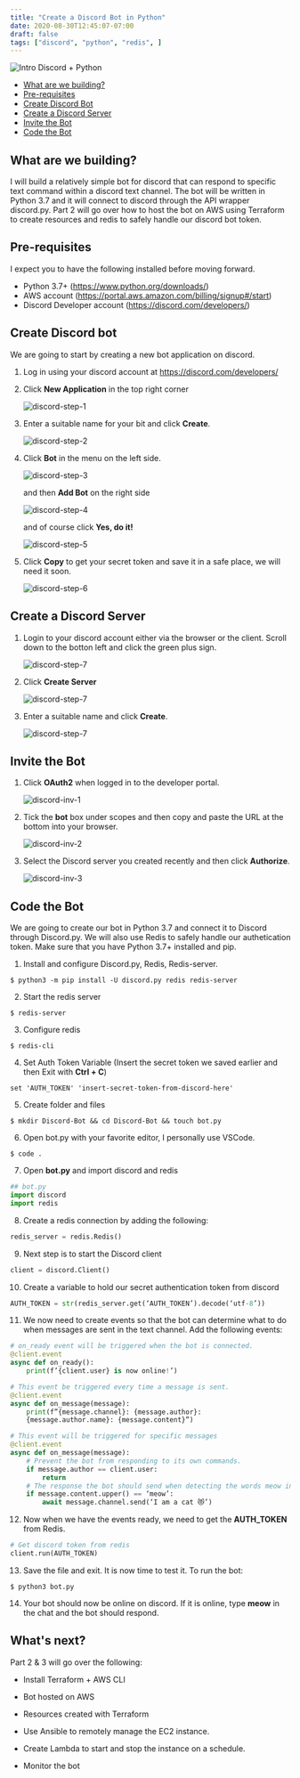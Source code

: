 ```yaml
---
title: "Create a Discord Bot in Python"
date: 2020-08-30T12:45:07-07:00
draft: false
tags: ["discord", "python", "redis", ]
---
```


![Intro Discord + Python](https://raw.githubusercontent.com/ErikBlomquist/korkenxyz-blog/master/content/posts/img/intro-img.png)

- [What are we building?](#what-are-we-building?)
- [Pre-requisites](#pre-requisites)
- [Create Discord Bot](#create-discord-bot)
- [Create a Discord Server](#create-a-discord-server)
- [Invite the Bot](#invite-the-bot)
- [Code the Bot](#code-the-bot)

## What are we building?
I will build a relatively simple bot for discord that can respond to specific text command within a discord text channel. The bot will be written in Python 3.7 and it will connect to discord through the API wrapper discord.py. Part 2 will go over how to host the bot on AWS using Terraform to create resources and redis to safely handle our discord bot token.

## Pre-requisites
I expect you to have the following installed before moving forward.
- Python 3.7+ (https://www.python.org/downloads/)
- AWS account (https://portal.aws.amazon.com/billing/signup#/start)
- Discord Developer account (https://discord.com/developers/)

## Create Discord bot
We are going to start by creating a new bot application on discord.
1. Log in using your discord account at https://discord.com/developers/
2. Click **New Application** in the top right corner

    ![discord-step-1](https://raw.githubusercontent.com/ErikBlomquist/korkenxyz-blog/master/content/posts/img/discord-new-app.png)

3. Enter a suitable name for your bit and click **Create**.

    ![discord-step-2](https://raw.githubusercontent.com/ErikBlomquist/korkenxyz-blog/master/content/posts/img/discord-name-app.png)

4. Click **Bot** in the menu on the left side.

    ![discord-step-3](https://raw.githubusercontent.com/ErikBlomquist/korkenxyz-blog/master/content/posts/img/discord-bot-app.png)

    and then **Add Bot** on the right side

    ![discord-step-4](https://raw.githubusercontent.com/ErikBlomquist/korkenxyz-blog/master/content/posts/img/discord-addbot.png)

    and of course click **Yes, do it!**

    ![discord-step-5](https://raw.githubusercontent.com/ErikBlomquist/korkenxyz-blog/master/content/posts/img/discord-yesadd.png)

5. Click **Copy** to get your secret token and save it in a safe place, we will need it soon.

    ![discord-step-6](https://raw.githubusercontent.com/ErikBlomquist/korkenxyz-blog/master/content/posts/img/discord-copy-token.png)


## Create a Discord Server
1. Login to your discord account either via the browser or the client. Scroll down to the botton left and click the green plus sign.

    ![discord-step-7](https://raw.githubusercontent.com/ErikBlomquist/korkenxyz-blog/master/content/posts/img/discord-add-srv.png)

2. Click **Create Server**

    ![discord-step-7](https://raw.githubusercontent.com/ErikBlomquist/korkenxyz-blog/master/content/posts/img/discord-create-srv.png)

3. Enter a suitable name and click **Create**.

    ![discord-step-7](https://raw.githubusercontent.com/ErikBlomquist/korkenxyz-blog/master/content/posts/img/discord-srv.png)

## Invite the Bot
1. Click **OAuth2** when logged in to the developer portal.

    ![discord-inv-1](https://raw.githubusercontent.com/ErikBlomquist/korkenxyz-blog/master/content/posts/img/discord-inv-oauth.png)

2. Tick the **bot** box under scopes and then copy and paste the URL at the bottom into your browser.

    ![discord-inv-2](https://raw.githubusercontent.com/ErikBlomquist/korkenxyz-blog/master/content/posts/img/discord-inv-url.png)

3. Select the Discord server you created recently and then click **Authorize**.

    ![discord-inv-3](https://raw.githubusercontent.com/ErikBlomquist/korkenxyz-blog/master/content/posts/img/discord-inv-3.png)

## Code the Bot
We are going to create our bot in Python 3.7 and connect it to Discord through Discord.py. We will also use Redis to safely handle our authetication token. Make sure that you have Python 3.7+ installed and pip.

1. Install and configure Discord.py, Redis, Redis-server.
```terminal
$ python3 -m pip install -U discord.py redis redis-server
```

2. Start the redis server
```terminal
$ redis-server
```

3. Configure redis
```terminal
$ redis-cli
```

4. Set Auth Token Variable (Insert the secret token we saved earlier and then Exit with **Ctrl + C**)
```terminal
set 'AUTH_TOKEN' 'insert-secret-token-from-discord-here'
```

5. Create folder and files
```terminal
$ mkdir Discord-Bot && cd Discord-Bot && touch bot.py
```

6. Open bot.py with your favorite editor, I personally use VSCode.
```terminal
$ code .
```

7. Open **bot.py** and import discord and redis
```python
## bot.py
import discord
import redis
```

8. Create a redis connection by adding the following:
```python
redis_server = redis.Redis()
```

9. Next step is to start the Discord client
```python
client = discord.Client()
```

10. Create a variable to hold our secret authentication token from discord
```python
AUTH_TOKEN = str(redis_server.get(‘AUTH_TOKEN’).decode(‘utf-8’))
```

11. We now need to create events so that the bot can determine what to do when messages are sent in the text channel. Add the following events:

```python
# on_ready event will be triggered when the bot is connected.
@client.event 
async def on_ready():
    print(f’{client.user} is now online!’)

```

```python
# This event be triggered every time a message is sent.
@client.event
async def on_message(message):
    print(f”{message.channel}: {message.author}:
    {message.author.name}: {message.content}”)

```

```python
# This event will be triggered for specific messages
@client.event
async def on_message(message):
    # Prevent the bot from responding to its own commands.
    if message.author == client.user:
        return
    # The response the bot should send when detecting the words meow in text chat.
    if message.content.upper() == ‘meow’: 
        await message.channel.send(‘I am a cat 😻’)

```
12. Now when we have the events ready, we need to get the **AUTH_TOKEN** from Redis.
```python
# Get discord token from redis
client.run(AUTH_TOKEN)
```

13. Save the file and exit. It is now time to test it. To run the bot:
```
$ python3 bot.py
```

14. Your bot should now be online on discord. If it is online, type **meow** in the chat and the bot should respond.


## What's next?
Part 2 & 3 will go over the following:
- Install Terraform + AWS CLI
- Bot hosted on AWS
- Resources created with Terraform

- Use Ansible to remotely manage the EC2 instance.
- Create Lambda to start and stop the instance on a schedule.
- Monitor the bot
